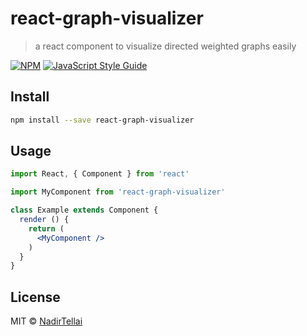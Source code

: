 # react-graph-visualizer

> a react component to visualize directed weighted graphs easily

[![NPM](https://img.shields.io/npm/v/react-graph-visualizer.svg)](https://www.npmjs.com/package/react-graph-visualizer) [![JavaScript Style Guide](https://img.shields.io/badge/code_style-standard-brightgreen.svg)](https://standardjs.com)

## Install

```bash
npm install --save react-graph-visualizer
```

## Usage

```jsx
import React, { Component } from 'react'

import MyComponent from 'react-graph-visualizer'

class Example extends Component {
  render () {
    return (
      <MyComponent />
    )
  }
}
```

## License

MIT © [NadirTellai](https://github.com/NadirTellai)
